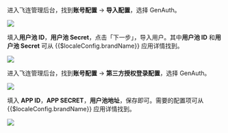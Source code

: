 <IntegrationDetailCard title="在飞连中导入用户">

进入飞连管理后台，找到**账号配置** -> **导入配置**，选择 GenAuth。

<img src="~@imagesZhCn/integration/feilian/2-1.png" class="md-img-padding" />

填入**用户池 ID**，**用户池 Secret**，点击「下一步」，导入用户。其中**用户池 ID** 和**用户池 Secret** 可从 {{$localeConfig.brandName}} 应用详情找到。

![](~@imagesZhCn/integration/feilian/2-2.png)

</IntegrationDetailCard>

<IntegrationDetailCard :title="`在飞连中配置 ${$localeConfig.brandName} 登录`">

进入飞连管理后台，找到**账号配置** -> **第三方授权登录配置**，选择 GenAuth。

<img src="~@imagesZhCn/integration/feilian/2-3.png" class="md-img-padding" />

填入 **APP ID**，**APP SECRET**，**用户池地址**，保存即可。需要的配置项可从 {{$localeConfig.brandName}} 应用详情找到。

![](~@imagesZhCn/integration/feilian/2-4.png)

</IntegrationDetailCard>
